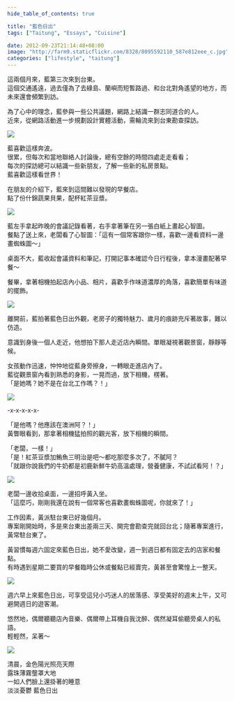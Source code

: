 ```yaml
---
hide_table_of_contents: true

title: "藍色日出"
tags: ["Taitung", "Essays", "Cuisine"]

date: 2012-09-23T21:14:48+08:00
image: "http://farm9.staticflickr.com/8328/8095592110_587e812eee_c.jpg"
categories: ["lifestyle", "taitung"]
---
```


這兩個月來，藍第三次來到台東。  
這個交通遙遠，過去僅為了去綠島、蘭嶼而短暫路過、和台北對角遙望的地方，而未來還會頻繁到訪。

為了心中的理念，藍參與一些公共議題，網路上結識一群志同道合的人。  
近來，從網路活動進一步規劃設計實體活動，需輪流來到台東勘查探訪。

![](http://farm9.staticflickr.com/8188/8095589936_869e5ac0f0_c.jpg)

藍喜歡這樣奔波。  
很累，但每次和當地聯絡人討論後，總有空餘的時間四處走走看看；  
每次的探訪總可以結識一些新朋友，了解一些新的私房景點。  
藍喜歡這樣看世界！

在朋友的介紹下，藍來到這間難以發現的早餐店。  
點了份什錦蔬果貝果，配杯紅茶豆漿。

![](http://farm9.staticflickr.com/8192/8095590948_7a8bebfd2f_c.jpg)

藍左手拿起昨晚的會議記錄看著，右手拿著筆在另一張白紙上畫起心智圖。  
餐點了送上來，老闆看了心智圖：「這有一個常客跟你一樣，喜歡一邊看資料一邊畫蜘蛛圖～」

桌面不大，藍收起會議資料和筆記，打開記事本確認今日行程後，拿本漫畫配著早餐～

餐畢，拿著相機拍起店內小品、相片，喜歡手作味道濃厚的角落，喜歡簡單有味道的擺飾。

![](http://farm9.staticflickr.com/8328/8095592110_587e812eee_c.jpg)

離開前，藍拍著藍色日出外觀，老房子的獨特魅力、歲月的痕跡充斥著故事，難以仿造。

意識到身後一個人走近，他想拍下那人走近店內瞬間。單眼凝視著觀景窗，靜靜等候。

女孩動作迅速，忡忡地從藍身旁擦身，一轉眼走進店內了。  
藍從觀景窗內看到熟悉的身影，一晃而過，放下相機，楞著。  
「是她嗎？她不是在台北工作嗎？！」

![](http://farm9.staticflickr.com/8049/8095595140_9a1c6374f1_c.jpg)

-x-x-x-x-x-

「是他嗎？他應該在澳洲阿？！」  
黃瞥眼看到，那拿著相機猛拍照的觀光客，放下相機的瞬間。

「老闆，一樣！」  
「是！紅茶豆漿加鮪魚三明治是吧～都吃那麼多次了，不膩阿？  
「就跟你說我們的牛奶都是初鹿新鮮牛奶高溫處理，營養健康，不試試看阿！？」

![](http://farm9.staticflickr.com/8474/8095587775_a5f296c8a9_c.jpg)

老闆一邊收拾桌面，一邊招呼黃入坐。  
「這麼巧，剛剛我還在說有一個常客也喜歡畫蜘蛛圖呢，你就來了！」
 
工作因素，黃派駐台東已好幾個月。  
專案剛開始時，多是來台東出差兩三天、開完會勘查完就回台北；隨著專案進行，黃常駐台東了。

黃習慣每週六固定來藍色日出，她不愛改變，週一到週日都有固定去的店家和餐點。  
有時遇到星期二要買的早餐臨時公休或餐點已經賣完，黃甚至會驚惶上一整天。

![](http://farm9.staticflickr.com/8187/8095589589_b631997f5c_c.jpg)

週六早上來藍色日出，可享受這兒小巧迷人的居落感、享受美好的週末上午，又可避開週日的遊客潮。

悠然地，偶爾聽聽店內音樂、偶爾帶上耳機自我沈醉、偶然凝耳偷聽旁桌人的私語。  
輕輕然，呆著～

![](http://farm9.staticflickr.com/8185/8095593744_0394b4af13_c.jpg)

清晨，金色陽光照亮天際  
露珠薄霧壟罩大地  
一如人們臉上還掛著的睡意  
淡淡憂鬱 藍色日出
